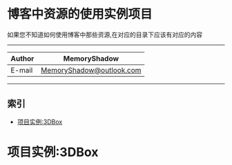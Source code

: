 博客中资源的使用实例项目
============================================
如果您不知道如何使用博客中那些资源,在对应的目录下应该有对应的内容

****
|Author|MemoryShadow|
|---|---
|E-mail|MemoryShadow@outlook.com

****
## 索引
* [项目实例:3DBox](#项目实例3DBox)

# 项目实例:3DBox
